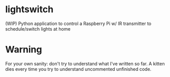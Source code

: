 # lightswitch
(WIP) Python application to control a Raspberry Pi w/ IR transmitter to schedule/switch lights at home

# Warning
For your own sanity: don't try to understand what I've written so far. A kitten dies every time you try to understand uncommented unfinished code.
